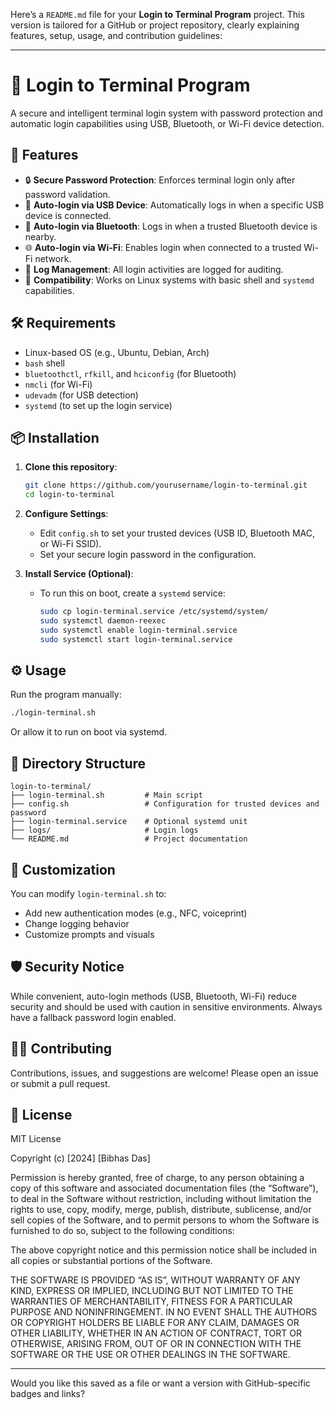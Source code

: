 Here’s a `README.md` file for your **Login to Terminal Program** project. This version is tailored for a GitHub or project repository, clearly explaining features, setup, usage, and contribution guidelines:

---

# 🔐 Login to Terminal Program

A secure and intelligent terminal login system with password protection and automatic login capabilities using USB, Bluetooth, or Wi-Fi device detection.

## 🚀 Features

* 🔒 **Secure Password Protection**: Enforces terminal login only after password validation.
* 🔌 **Auto-login via USB Device**: Automatically logs in when a specific USB device is connected.
* 📶 **Auto-login via Bluetooth**: Logs in when a trusted Bluetooth device is nearby.
* 🌐 **Auto-login via Wi-Fi**: Enables login when connected to a trusted Wi-Fi network.
* 📄 **Log Management**: All login activities are logged for auditing.
* 🧪 **Compatibility**: Works on Linux systems with basic shell and `systemd` capabilities.

## 🛠️ Requirements

* Linux-based OS (e.g., Ubuntu, Debian, Arch)
* `bash` shell
* `bluetoothctl`, `rfkill`, and `hciconfig` (for Bluetooth)
* `nmcli` (for Wi-Fi)
* `udevadm` (for USB detection)
* `systemd` (to set up the login service)

## 📦 Installation

1. **Clone this repository**:

   ```bash
   git clone https://github.com/yourusername/login-to-terminal.git
   cd login-to-terminal
   ```

2. **Configure Settings**:

   * Edit `config.sh` to set your trusted devices (USB ID, Bluetooth MAC, or Wi-Fi SSID).
   * Set your secure login password in the configuration.

3. **Install Service (Optional)**:

   * To run this on boot, create a `systemd` service:

     ```bash
     sudo cp login-terminal.service /etc/systemd/system/
     sudo systemctl daemon-reexec
     sudo systemctl enable login-terminal.service
     sudo systemctl start login-terminal.service
     ```

## ⚙️ Usage

Run the program manually:

```bash
./login-terminal.sh
```

Or allow it to run on boot via systemd.

## 📁 Directory Structure

```
login-to-terminal/
├── login-terminal.sh         # Main script
├── config.sh                 # Configuration for trusted devices and password
├── login-terminal.service    # Optional systemd unit
├── logs/                     # Login logs
└── README.md                 # Project documentation
```

## 🧩 Customization

You can modify `login-terminal.sh` to:

* Add new authentication modes (e.g., NFC, voiceprint)
* Change logging behavior
* Customize prompts and visuals

## 🛡️ Security Notice

While convenient, auto-login methods (USB, Bluetooth, Wi-Fi) reduce security and should be used with caution in sensitive environments. Always have a fallback password login enabled.

## 🧑‍💻 Contributing

Contributions, issues, and suggestions are welcome! Please open an issue or submit a pull request.

## 📜 License

MIT License

Copyright (c) [2024] [Bibhas Das]

Permission is hereby granted, free of charge, to any person obtaining a copy
of this software and associated documentation files (the “Software”), to deal
in the Software without restriction, including without limitation the rights
to use, copy, modify, merge, publish, distribute, sublicense, and/or sell
copies of the Software, and to permit persons to whom the Software is
furnished to do so, subject to the following conditions:

The above copyright notice and this permission notice shall be included in
all copies or substantial portions of the Software.

THE SOFTWARE IS PROVIDED “AS IS”, WITHOUT WARRANTY OF ANY KIND, EXPRESS OR
IMPLIED, INCLUDING BUT NOT LIMITED TO THE WARRANTIES OF MERCHANTABILITY,
FITNESS FOR A PARTICULAR PURPOSE AND NONINFRINGEMENT. IN NO EVENT SHALL THE
AUTHORS OR COPYRIGHT HOLDERS BE LIABLE FOR ANY CLAIM, DAMAGES OR OTHER
LIABILITY, WHETHER IN AN ACTION OF CONTRACT, TORT OR OTHERWISE, ARISING FROM,
OUT OF OR IN CONNECTION WITH THE SOFTWARE OR THE USE OR OTHER DEALINGS IN
THE SOFTWARE.

---

Would you like this saved as a file or want a version with GitHub-specific badges and links?
